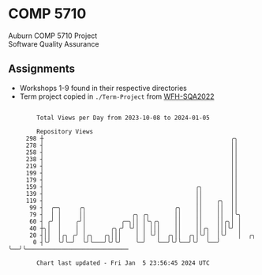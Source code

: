 # COMP 5710
Auburn COMP 5710 Project  
Software Quality Assurance

## Assignments
- Workshops 1-9 found in their respective directories
- Term project copied in `./Term-Project` from [WFH-SQA2022](https://github.com/wumphlett/WFH-SQA2022-AUBURN)

```

        Total Views per Day from 2023-10-08 to 2024-01-05

        Repository Views
     298 ┼                                                     ╭╮
     278 ┤                                                     ││
     258 ┤                                                     ││
     238 ┤                                                     ││
     219 ┤                                                     ││
     199 ┤                                                     ││
     179 ┤                                                     ││
     159 ┤                                           ╭╮        ││
     139 ┤                                           ││        ││
     119 ┤                                           ││    ╭╮  ││
      99 ┤  ╭─╮     ╭╮                         ╭╮    ││    ││  ││
      79 ┤  │ │     ││             ╭╮ ╭╮       ││    ││    ││  │╰╮
      60 ┤ ╭╯ │    ╭╯│          ╭─╮││ │╰╮╭╮    ││    ││    ││╭╮│ │
      40 ┼╮│  │    │ │       ╭╮╭╯ ╰╯│ │ │││    ││    ││╭╮  │││╰╯ │
      20 ┤││  │╭╮ ╭╯ │╭╮   ╭╮│││    │ │ ╰╯│  ╭╮││  ╭╮│╰╯│  │╰╯   │  ╭╮
       0 ┤╰╯  ╰╯╰─╯  ╰╯╰───╯╰╯╰╯    ╰─╯   ╰──╯╰╯╰──╯╰╯  ╰──╯     ╰──╯╰─────────────────────────────

        Chart last updated - Fri Jan  5 23:56:45 2024 UTC
        
```
